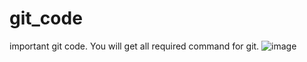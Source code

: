 # git_code
important git code.
You will get all required command for git.
![image](https://user-images.githubusercontent.com/61795935/209190942-f14aaf38-870d-4521-a82c-8867ec410459.png)

